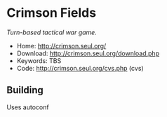# Crimson Fields

_Turn-based tactical war game._

- Home: http://crimson.seul.org/
- Download: http://crimson.seul.org/download.php
- Keywords: TBS
- Code: http://crimson.seul.org/cvs.php (cvs)

## Building

Uses autoconf

